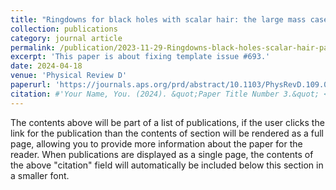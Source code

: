 ```yaml
---
title: "Ringdowns for black holes with scalar hair: the large mass case"
collection: publications
category: journal article
permalink: /publication/2023-11-29-Ringdowns-black-holes-scalar-hair-paper-1
excerpt: 'This paper is about fixing template issue #693.'
date: 2024-04-18
venue: 'Physical Review D'
paperurl: 'https://journals.aps.org/prd/abstract/10.1103/PhysRevD.109.084046'
citation: #'Your Name, You. (2024). &quot;Paper Title Number 3.&quot; <i>GitHub Journal of Bugs</i>. 1(3).'
---
```


The contents above will be part of a list of publications, if the user clicks the link for the publication than the contents of section will be rendered as a full page, allowing you to provide more information about the paper for the reader. When publications are displayed as a single page, the contents of the above "citation" field will automatically be included below this section in a smaller font.
